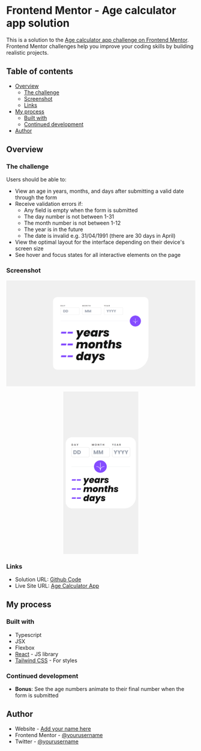 # Frontend Mentor - Age calculator app solution

This is a solution to the [Age calculator app challenge on Frontend Mentor](https://www.frontendmentor.io/challenges/age-calculator-app-dF9DFFpj-Q). Frontend Mentor challenges help you improve your coding skills by building realistic projects. 

## Table of contents

- [Overview](#overview)
  - [The challenge](#the-challenge)
  - [Screenshot](#screenshot)
  - [Links](#links)
- [My process](#my-process)
  - [Built with](#built-with)
  - [Continued development](#continued-development)
- [Author](#author)

## Overview

### The challenge

Users should be able to:

- View an age in years, months, and days after submitting a valid date through the form
- Receive validation errors if:
  - Any field is empty when the form is submitted
  - The day number is not between 1-31
  - The month number is not between 1-12
  - The year is in the future
  - The date is invalid e.g. 31/04/1991 (there are 30 days in April)
- View the optimal layout for the interface depending on their device's screen size
- See hover and focus states for all interactive elements on the page

### Screenshot

<img 
    style="display: block; 
           margin-left: auto;
           margin-right: auto;"
    src="./screenshots/desktop.png"
    alt="Desktop">
</img>

<img 
    style="display: block; 
           margin-left: auto;
           margin-right: auto;
           width: 200px;
           object-fit: contain"
    src="./screenshots/mobile.png" 
    alt="Mobile">
</img>

### Links

- Solution URL: [Github Code](https://github.com/smgsankar/frontend-mentor-challenges/tree/master/challenges/age-calculator-app)
- Live Site URL: [Age Calculator App](https://age-calculator-fe.web.app/)

## My process

### Built with

- Typescript
- JSX
- Flexbox
- [React](https://reactjs.org/) - JS library
- [Tailwind CSS](https://tailwindcss.com/) - For styles

### Continued development

- **Bonus**: See the age numbers animate to their final number when the form is submitted

## Author

- Website - [Add your name here](https://www.your-site.com)
- Frontend Mentor - [@yourusername](https://www.frontendmentor.io/profile/yourusername)
- Twitter - [@yourusername](https://www.twitter.com/yourusername)
